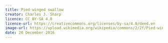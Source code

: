 ```yaml
---
title: Pied-winged swallow
creator: Charles J. Sharp
licence: CC BY-SA 4.0
licence-url: https://creativecommons.org/licenses/by-sa/4.0/deed.en
image-url: https://upload.wikimedia.org/wikipedia/commons/2/2f/Pied-winged_swallow_%28Hirundo_leucosoma%29.jpg
date: 20 December 2016
---
```

